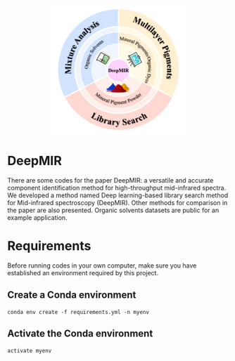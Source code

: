 <div align=center>
<img src="/fig/abstract.png" width="300px" align="float:center" />
</div>

# DeepMIR
There are some codes for the paper DeepMIR: a versatile and accurate component identification method for high-throughput mid-infrared spectra. We developed a method named Deep learning-based library search method for Mid-infrared spectroscopy (DeepMIR). Other methods for comparison in the paper are also presented. Organic solvents datasets are public for an example application.
# Requirements
Before running codes in your own computer, make sure you have established an environment required by this project.
## Create a Conda environment
    conda env create -f requirements.yml -n myenv
## Activate the Conda environment
    activate myenv
